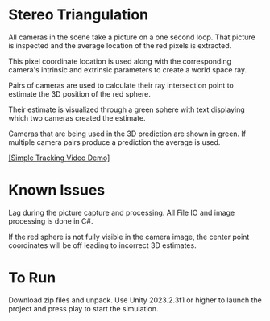 # Stereo Triangulation

All cameras in the scene take a picture on a one second loop. That picture is inspected and the average location of the red pixels is extracted.

This pixel coordinate location is used along with the corresponding camera's intrinsic and extrinsic parameters to create a world space ray. 

Pairs of cameras are used to calculate their ray intersection point to estimate the 3D position of the red sphere. 

Their estimate is visualized through a green sphere with text displaying which two cameras created the estimate. 

Cameras that are being used in the 3D prediction are shown in green. If multiple camera pairs produce a prediction the average is used.


[[Simple Tracking Video Demo]](https://vimeo.com/971942725?share=copy)


# Known Issues 
Lag during the picture capture and processing. All File IO and image processing is done in C#.

If the red sphere is not fully visible in the camera image, the center point coordinates will be off leading to incorrect 3D estimates. 



# To Run 
Download zip files and unpack. Use Unity 2023.2.3f1 or higher to launch the project and press play to start the simulation.


